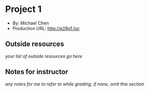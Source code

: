 # Project 1

- By: Michael Chen
- Production URL: <http://e28p1.loc>

## Outside resources

_your list of outside resources go here_

## Notes for instructor

_any notes for me to refer to while grading; if none, omit this section_
